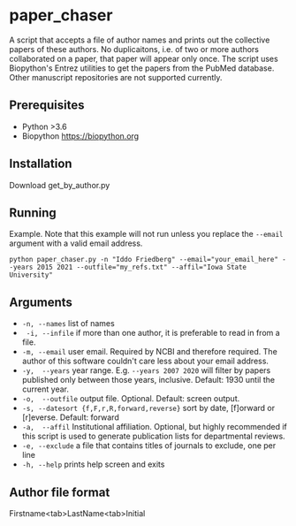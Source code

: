 # paper_chaser
A script that accepts a file of author names and prints out the collective papers of these authors. No duplicaitons, i.e. of two or more authors collaborated on a paper, that paper will appear only once. The script uses Biopython's Entrez utilities to get the papers from the PubMed database. Other manuscript repositories are not supported currently.

## Prerequisites
* Python >3.6
* Biopython  https://biopython.org

## Installation
Download get_by_author.py

## Running
Example. Note that this example will not run unless you replace the ```--email``` argument with a valid email address. 
```
python paper_chaser.py -n "Iddo Friedberg" --email="your_email_here" --years 2015 2021 --outfile="my_refs.txt" --affil="Iowa State University"
```

## Arguments
* ```-n, --names``` list of names
* ``` -i, --infile``` if more than one author, it is preferable to read in from a file.
* ``` -m, --email ``` user email. Required by NCBI and therefore required. The author of this software couldn't care less about your email address.
* ```-y,  --years```  year range. E.g. ```--years 2007 2020``` will filter by papers published only between those years, inclusive. Default: 1930 until the current year.
* ```-o,  --outfile``` output file. Optional. Default: screen output.
* ```-s, --datesort {f,F,r,R,forward,reverse}``` sort by date, [f]orward or [r]everse. Default: forward
* ```-a,  --affil``` Institutional affiliation. Optional, but highly recommended if this script is used to generate publication lists for departmental reviews.
*  ```-e, --exclude``` a file that contains titles of journals to exclude, one per line
*  ```-h, --help``` prints help screen and exits

## Author file format
Firstname\<tab\>LastName\<tab\>Initial


